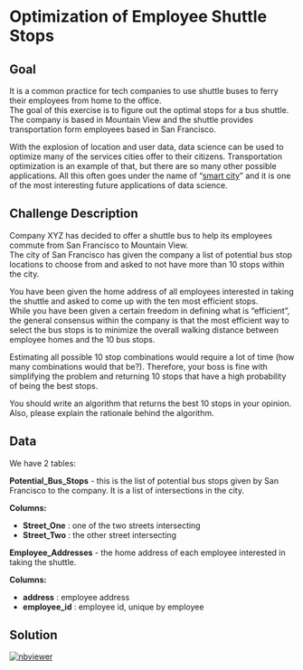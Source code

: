 # Optimization of Employee Shuttle Stops

## Goal

It is a common practice for tech companies to use shuttle buses to ferry their employees from home to the office.  
The goal of this exercise is to figure out the optimal stops for a bus shuttle. The company is based in Mountain View and the shuttle provides transportation form employees based in San Francisco.

With the explosion of location and user data, data science can be used to optimize many of the services cities offer to their citizens. Transportation optimization is an example of that, but there are so many other possible applications. All this often goes under the name of “[smart city](https://en.wikipedia.org/wiki/Smart_city)” and it is one of the most interesting future applications of data science.

## Challenge Description

Company XYZ has decided to offer a shuttle bus to help its employees commute from San Francisco to Mountain View.  
The city of San Francisco has given the company a list of potential bus stop locations to choose from and asked to not have more than 10 stops within the city.

You have been given the home address of all employees interested in taking the shuttle and asked to come up with the ten most efficient stops.  
While you have been given a certain freedom in defining what is “efficient”, the general consensus within the company is that the most efficient way to select the bus stops is to minimize the overall walking distance between employee homes and the 10 bus stops.

Estimating all possible 10 stop combinations would require a lot of time (how many combinations would that be?). Therefore, your boss is fine with simplifying the problem and returning 10 stops that have a high probability of being the best stops.

You should write an algorithm that returns the best 10 stops in your opinion. Also, please explain the rationale behind the algorithm.

## Data

We have 2 tables:

**Potential\_Bus\_Stops** - this is the list of potential bus stops given by San Francisco to the company. It is a list of intersections in the city.

**Columns:**

- **Street\_One** : one of the two streets intersecting
- **Street\_Two** : the other street intersecting

**Employee\_Addresses** - the home address of each employee interested in taking the shuttle.

**Columns:**

- **address** : employee address
- **employee\_id** : employee id, unique by employee

## Solution

[![nbviewer](https://camo.githubusercontent.com/a2b8b49ec63c501c07f7f5d73ced6fdee58a337609d4a6962d6ec5b4fbd3fec9/68747470733a2f2f696d672e736869656c64732e696f2f62616467652f72656e6465722d6e627669657765722d6f72616e67652e737667)](https://nbviewer.org/gist/sparsh-ai/014f298ef36ec5a9ca109884c2ea3634)